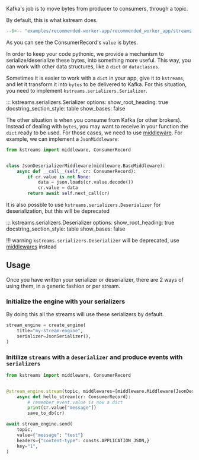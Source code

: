 
Kafka's job is to move bytes from producer to consumers, through a topic.

By default, this is what kstream does.

```python
--8<-- "examples/recommended-worker-app/recommended_worker_app/streams.py"
```

As you can see the ConsumerRecord's `value` is bytes.

In order to keep your code pythonic, we provide a mechanism to serialize/deserialize
these bytes, into something more useful.
This way, you can work with other data structures, like a `dict` or `dataclasses`.

Sometimes it is easier to work with a `dict` in your app, give it to `kstreams`, and let it transform it into `bytes` to be delivered to Kafka. For this situation, you need to implement `kstreams.serializers.Serializer`.

::: kstreams.serializers.Serializer
    options:
        show_root_heading: true
        docstring_section_style: table
        show_bases: false


The other situation is when you consume from Kafka (or other brokers). Instead of dealing with `bytes`,
you may want to receive in your function the `dict` ready to be used. For those cases, we need to use [middleware](https://kpn.github.io/kstreams/middleware/). For example, we can implement a `JsonMiddleware`:

```python
from kstreams import middleware, ConsumerRecord


class JsonDeserializerMiddleware(middleware.BaseMiddleware):
    async def __call__(self, cr: ConsumerRecord):
        if cr.value is not None:
            data = json.loads(cr.value.decode())
            cr.value = data
        return await self.next_call(cr)
```

It is also possble to use `kstreams.serializers.Deserializer` for deserialization, but this will be deprecated

::: kstreams.serializers.Deserializer
    options:
        show_root_heading: true
        docstring_section_style: table
        show_bases: false

!!! warning
    `kstreams.serializers.Deserializer` will be deprecated, use [middlewares](https://kpn.github.io/kstreams/middleware/) instead

## Usage

Once you have written your serializer or deserializer, there are 2 ways of using them, in a
generic fashion or per stream.

### Initialize the engine with your serializers

By doing this all the streams will use these serializers by default.

```python
stream_engine = create_engine(
    title="my-stream-engine",
    serializer=JsonSerializer(),
)
```

### Initilize `streams` with a `deserializer` and produce events with `serializers`

```python
from kstreams import middleware, ConsumerRecord


@stream_engine.stream(topic, middlewares=[middleware.Middleware(JsonDeserializerMiddleware)])
    async def hello_stream(cr: ConsumerRecord):
        # remember event.value is now a dict
        print(cr.value["message"])
        save_to_db(cr)
```

```python
await stream_engine.send(
    topic,
    value={"message": "test"}
    headers={"content-type": consts.APPLICATION_JSON,}
    key="1",
)
```
